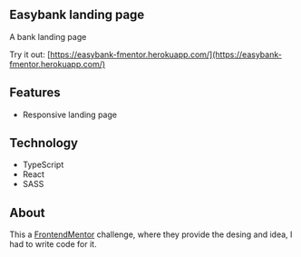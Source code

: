 ## Easybank landing page
A bank landing page

Try it out: [https://easybank-fmentor.herokuapp.com/](https://easybank-fmentor.herokuapp.com/)

## Features
- Responsive landing page

## Technology
- TypeScript
- React
- SASS

## About
This a [FrontendMentor](https://www.frontendmentor.io/challenges) challenge, where they provide the desing and idea, I had to write code for it.
